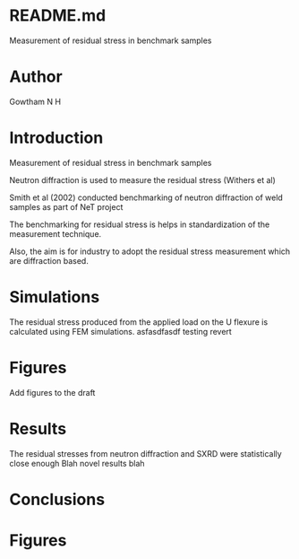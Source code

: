 # README.md

Measurement of residual stress in benchmark samples

# Author
Gowtham N H

# Introduction

Measurement of residual stress in benchmark samples

Neutron diffraction is used to measure the residual stress (Withers et al)

Smith et al (2002) conducted benchmarking of neutron diffraction of weld samples as part of NeT project

The benchmarking for residual stress is helps in standardization of 
the measurement technique.

Also, the aim is for industry to adopt the residual stress measurement 
which are diffraction based.

# Simulations
The residual stress produced from the applied load on the U flexure 
is calculated using FEM simulations.
asfasdfasdf
testing revert

# Figures
Add figures to the draft
# Results
The residual stresses from neutron diffraction and SXRD were statistically close
enough
Blah novel results blah
# Conclusions

# Figures
